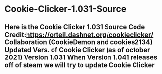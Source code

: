 # Cookie-Clicker-1.031-Source
Here is the Cookie Clicker 1.031 Source Code
Credit:https://orteil.dashnet.org/cookieclicker/
Collaboration (CookieDemon and cookies2134)
Updated Vers. of Cookie Clicker (as of october 2021)
Version 1.031
When Version 1.041 releases off of steam we will try to update
Cookie Clicker
----
